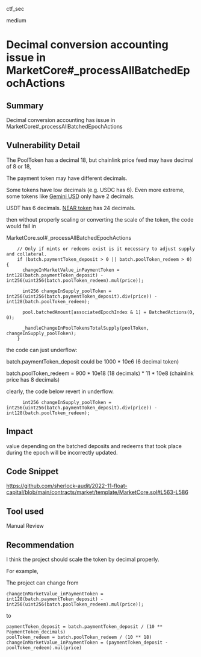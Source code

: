 ctf_sec

medium

# Decimal conversion accounting issue in MarketCore#_processAllBatchedEpochActions

## Summary

Decimal conversion accounting has issue in MarketCore#_processAllBatchedEpochActions

## Vulnerability Detail

The PoolToken has a decimal 18, but chainlink price feed may have decimal of 8 or 18,

The payment token may have different decimals.

Some tokens have low decimals (e.g. USDC has 6). Even more extreme, some tokens like [Gemini USD](https://etherscan.io/token/0x056Fd409E1d7A124BD7017459dFEa2F387b6d5Cd?a=0x5f65f7b609678448494De4C87521CdF6cEf1e932) only have 2 decimals.

USDT has 6 decimals. [NEAR token](https://etherscan.io/token/0x85f17cf997934a597031b2e18a9ab6ebd4b9f6a4#readContract) has 24 decimals.



then without properly scaling or converting the scale of the token, the code would fail in 

MarketCore.sol#_processAllBatchedEpochActions

```solidity
    // Only if mints or redeems exist is it necessary to adjust supply and collateral.
    if (batch.paymentToken_deposit > 0 || batch.poolToken_redeem > 0) {
      changeInMarketValue_inPaymentToken = int128(batch.paymentToken_deposit) - int256(uint256(batch.poolToken_redeem).mul(price));

      int256 changeInSupply_poolToken = int256(uint256(batch.paymentToken_deposit).div(price)) - int128(batch.poolToken_redeem);

      pool.batchedAmount[associatedEpochIndex & 1] = BatchedActions(0, 0);

      _handleChangeInPoolTokensTotalSupply(poolToken, changeInSupply_poolToken);
    }
```

the code can just underflow:

batch.paymentToken_deposit could be 1000 * 10e6 (6 decimal token)

batch.poolToken_redeem = 900 * 10e18 (18 decimals) * 11 * 10e8 (chainlink price has 8 decimals)

clearly, the code below revert in underflow.

```solidity
      int256 changeInSupply_poolToken = int256(uint256(batch.paymentToken_deposit).div(price)) - int128(batch.poolToken_redeem);
```

## Impact

value depending on the batched deposits and redeems that took place during the epoch will be incorrectly updated.

## Code Snippet

https://github.com/sherlock-audit/2022-11-float-capital/blob/main/contracts/market/template/MarketCore.sol#L563-L586

## Tool used

Manual Review

## Recommendation

I think the project should scale the token by decimal properly.

For example,

The project can change from

```solidity
changeInMarketValue_inPaymentToken = int128(batch.paymentToken_deposit) - int256(uint256(batch.poolToken_redeem).mul(price));
```

to

```solidity
paymentToken_deposit = batch.paymentToken_deposit / (10 ** PaymentToken_decimals)
poolToken_redeem = batch.poolToken_redeem / (10 ** 18)
changeInMarketValue_inPaymentToken = (paymentToken_deposit - poolToken_redeem).mul(price)
```
